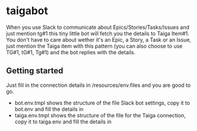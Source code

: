 # taigabot
When you use Slack to communicate about Epics/Stories/Tasks/Issues and just mention tg#1 this tiny little bot will fetch you the details to Taiga Item#1. You don't have to care about wether it's an Epic, a Story, a Task or an Issue, just mention the Taiga item with this pattern (you can also choose to use TG#1, tG#1, Tg#1) and the bot replies with the details.

## Getting started
Just fill in the connection details in /resources/env.files and you are good to go.
- bot.env.tmpl shows the structure of the file Slack bot settings, copy it to bot.env and fill the details in
- taiga.env.tmpl shows the structure of the file for the Taiga connection, copy it to taiga.env and fill the details in
